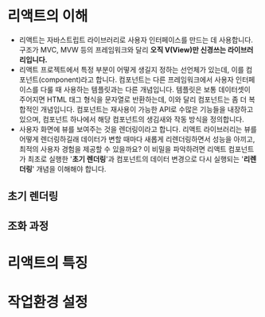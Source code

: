 # 리액트의 이해

- 리액트는 자바스트립트 라이브러리로 사용자 인터페이스를 만드는 데 사용합니다. 구조가 MVC, MVW 등의 프레임워크와 달리 **오직 V(View)만 신경쓰는 라이브러리입니다.**
- 리액트 프로젝트에서 특정 부분이 어떻게 생길지 정하는 선언체가 있는데, 이를 컴포넌트(component)라고 합니다. 컴포넌트는 다른 프레임워크에서 사용자 인터페이스를 다룰 때 사용하는 템플릿과는 다른 개념입니다. 템플릿은 보통 데이터셋이 주어지면 HTML 태그 형식을 문자열로 반환하는데, 이와 달리 컴포넌트는 좀 더 복합적인 개념입니다. 컴포넌트는 재사용이 가능한 API로 수많은 기능들을 내장하고 있으며, 컴포넌트 하나에서 해당 컴포넌트의 생김새와 작동 방식을 정의합니다.
- 사용자 화면에 뷰를 보여주는 것을 렌더링이라고 합니다. 리액트 라이브러리는 뷰를 어떻게 렌더링하길래 데이터가 변할 때마다 새롭게 리렌더링하면서 성능을 아끼고, 최적의 사용자 경험을 제공할 수 있을까요? 이 비밀을 파악하려면 리액트 컴포넌트가 최초로 실행한 '**초기 렌더링**'과 컴포넌트의 데이터 변경으로 다시 실행되는 '**리렌더링**' 개념을 이해해야 합니다.

## 초기 렌더링

## 조화 과정 

# 리액트의 특징

# 작업환경 설정